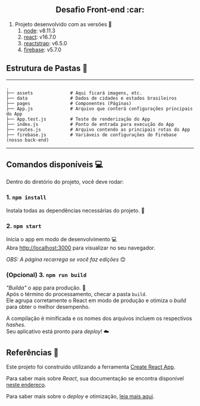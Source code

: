 <h2 align="center">Desafio Front-end :car:</h2>

1. Projeto desenvolvido com as versões :nut_and_bolt: 
   1. [node](https://nodejs.org/en/): v8.11.3
   1. [react](https://reactjs.org/): v16.7.0
   1. [reactstrap](https://reactstrap.github.io/): v6.5.0
   1. [firebase](https://firebase.google.com/?hl=pt-br): v5.7.0
   
## Estrutura de Pastas :open_file_folder:

------
    .
    ├── assets              # Aqui ficará imagens, etc.
    ├── data                # Dados de cidades e estados brasileiros
    ├── pages               # Componentes (Páginas)
    ├── App.js              # Arquivo que conterá configurações principais do App
    ├── App.test.js         # Teste de renderização do App
    ├── index.js            # Ponto de entrada para execução do App
    ├── routes.js           # Arquivo contendo as principais rotas do App
    ├── firebase.js         # Variáveis de configurações do Firebase (nosso back-end)
------

## Comandos disponíveis :computer:

Dentro do diretório do projeto, você deve rodar:

### 1. `npm install`

Instala todas as dependências necessárias do projeto. :wrench:

### 2. `npm start`

Inicia o app em modo de desenvolvimento :computer: <br/>
Abra [http://localhost:3000](http://localhost:3000) para visualizar no seu navegador.

*OBS: A página recarrega se você faz edições* :blush:

### (Opcional) 3. `npm run build`

*"Builda"* o app para produção. :satellite:<br/>
Após o término do processamento, checar a pasta `build`.<br/>
Ele agrupa corretamente o React em modo de produção e otimiza o *build* para obter o melhor desempenho.

A compilação é minificada e os nomes dos arquivos incluem os respectivos *hashes*. <br/>
Seu aplicativo está pronto para *deploy*! :cloud:<br/>

## Referências :book:

Este projeto foi construído utilizando a ferramenta [Create React App](https://facebook.github.io/create-react-app/docs/getting-started).

Para saber mais sobre *React*, sua documentação se encontra disponível [neste endereço](https://reactjs.org/).

Para saber mais sobre o *deploy* e otimização, [leia mais aqui](https://facebook.github.io/create-react-app/docs/deployment).
